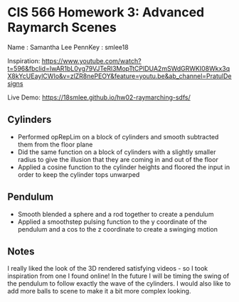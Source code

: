 # CIS 566 Homework 3: Advanced Raymarch Scenes
Name : Samantha Lee
PennKey : smlee18

Inspiration: https://www.youtube.com/watch?t=596&fbclid=IwAR1bL0yg79VJTeRl3MopTtCPIDUA2mSWdGRWKI08Wkx3qX8kYcUEaylCWIo&v=zlZR8nePEOY&feature=youtu.be&ab_channel=PratulDesigns

Live Demo: https://18smlee.github.io/hw02-raymarching-sdfs/

## Cylinders
- Performed opRepLim on a block of cylinders and smooth subtracted them from the floor plane
- Did the same function on a block of cylinders with a slightly smaller radius to give the illusion that they are coming in and out of the floor
- Applied a cosine function to the cylinder heights and floored the input in order to keep the cylinder tops unwarped


## Pendulum
- Smooth blended a sphere and a rod together to create a pendulum
- Applied a smoothstep pulsing function to the y coordinate of the pendulum and a cos to the z coordinate to create a swinging motion

## Notes
I really liked the look of the 3D rendered satisfying videos - so I took inspiration from one I found online! In the future I will be timing the swing of the pendulum to follow exactly the wave of the cylinders. I would also like to add more balls to scene to make it a bit more complex looking. 

